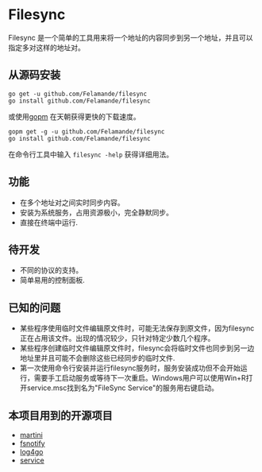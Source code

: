 ﻿# Filesync

Filesync 是一个简单的工具用来将一个地址的内容同步到另一个地址，并且可以指定多对这样的地址对。

## 从源码安装
```
go get -u github.com/Felamande/filesync
go install github.com/Felamande/filesync
```
或使用[gopm](http://gopm.io) 在天朝获得更快的下载速度。
```
gopm get -g -u github.com/Felamande/filesync 
go install github.com/Felamande/filesync
```
在命令行工具中输入 ```filesync -help``` 获得详细用法。

## 功能
* 在多个地址对之间实时同步内容。
* 安装为系统服务，占用资源极小，完全静默同步。
* 直接在终端中运行.

## 待开发
* 不同的协议的支持。
* 简单易用的控制面板.

## 已知的问题
* 某些程序使用临时文件编辑原文件时，可能无法保存到原文件，因为filesync正在占用该文件。出现的情况较少，只针对特定少数几个程序。
* 某些程序创建临时文件编辑原文件时，filesync会将临时文件也同步到另一边地址里并且可能不会删除这些已经同步的临时文件.
* 第一次使用命令行安装并运行filesync服务时，服务安装成功但不会开始运行，需要手工启动服务或等待下一次重启。Windows用户可以使用Win+R打开service.msc找到名为"FileSync Service"的服务用右键启动。

## 本项目用到的开源项目
* [martini](https://github.com/go-martini/martini)
* [fsnotify](https://gopkg.in/fsnotify.v1)
* [log4go](https://code.google.com/p/log4go)
* [service](https://github.com/kardianos/service)





